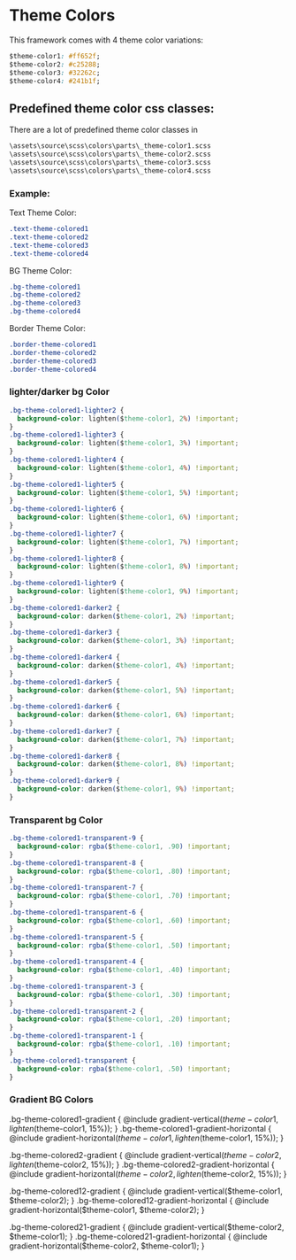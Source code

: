 # Theme Colors

This framework comes with 4 theme color variations:
```css
$theme-color1: #ff652f;
$theme-color2: #c25288;
$theme-color3: #32262c;
$theme-color4: #241b1f;
```

## Predefined theme color css classes:
There are a lot of predefined theme color classes in
```html
\assets\source\scss\colors\parts\_theme-color1.scss
\assets\source\scss\colors\parts\_theme-color2.scss
\assets\source\scss\colors\parts\_theme-color3.scss
\assets\source\scss\colors\parts\_theme-color4.scss
```

### Example:
Text Theme Color:
```css
.text-theme-colored1
.text-theme-colored2
.text-theme-colored3
.text-theme-colored4
```
BG Theme Color:
```css
.bg-theme-colored1
.bg-theme-colored2
.bg-theme-colored3
.bg-theme-colored4
```
Border Theme Color:
```css
.border-theme-colored1
.border-theme-colored2
.border-theme-colored3
.border-theme-colored4
```


###  lighter/darker bg Color
``` css
.bg-theme-colored1-lighter2 {
  background-color: lighten($theme-color1, 2%) !important;
}
.bg-theme-colored1-lighter3 {
  background-color: lighten($theme-color1, 3%) !important;
}
.bg-theme-colored1-lighter4 {
  background-color: lighten($theme-color1, 4%) !important;
}
.bg-theme-colored1-lighter5 {
  background-color: lighten($theme-color1, 5%) !important;
}
.bg-theme-colored1-lighter6 {
  background-color: lighten($theme-color1, 6%) !important;
}
.bg-theme-colored1-lighter7 {
  background-color: lighten($theme-color1, 7%) !important;
}
.bg-theme-colored1-lighter8 {
  background-color: lighten($theme-color1, 8%) !important;
}
.bg-theme-colored1-lighter9 {
  background-color: lighten($theme-color1, 9%) !important;
}
.bg-theme-colored1-darker2 {
  background-color: darken($theme-color1, 2%) !important;
}
.bg-theme-colored1-darker3 {
  background-color: darken($theme-color1, 3%) !important;
}
.bg-theme-colored1-darker4 {
  background-color: darken($theme-color1, 4%) !important;
}
.bg-theme-colored1-darker5 {
  background-color: darken($theme-color1, 5%) !important;
}
.bg-theme-colored1-darker6 {
  background-color: darken($theme-color1, 6%) !important;
}
.bg-theme-colored1-darker7 {
  background-color: darken($theme-color1, 7%) !important;
}
.bg-theme-colored1-darker8 {
  background-color: darken($theme-color1, 8%) !important;
}
.bg-theme-colored1-darker9 {
  background-color: darken($theme-color1, 9%) !important;
}
```

### Transparent bg Color
``` css
.bg-theme-colored1-transparent-9 {
  background-color: rgba($theme-color1, .90) !important;
}
.bg-theme-colored1-transparent-8 {
  background-color: rgba($theme-color1, .80) !important;
}
.bg-theme-colored1-transparent-7 {
  background-color: rgba($theme-color1, .70) !important;
}
.bg-theme-colored1-transparent-6 {
  background-color: rgba($theme-color1, .60) !important;
}
.bg-theme-colored1-transparent-5 {
  background-color: rgba($theme-color1, .50) !important;
}
.bg-theme-colored1-transparent-4 {
  background-color: rgba($theme-color1, .40) !important;
}
.bg-theme-colored1-transparent-3 {
  background-color: rgba($theme-color1, .30) !important;
}
.bg-theme-colored1-transparent-2 {
  background-color: rgba($theme-color1, .20) !important;
}
.bg-theme-colored1-transparent-1 {
  background-color: rgba($theme-color1, .10) !important;
}
.bg-theme-colored1-transparent {
  background-color: rgba($theme-color1, .50) !important;
}
```


### Gradient BG Colors
.bg-theme-colored1-gradient {
  @include gradient-vertical($theme-color1, lighten($theme-color1, 15%));
}
.bg-theme-colored1-gradient-horizontal {
  @include gradient-horizontal($theme-color1, lighten($theme-color1, 15%));
}

.bg-theme-colored2-gradient {
  @include gradient-vertical($theme-color2, lighten($theme-color2, 15%));
}
.bg-theme-colored2-gradient-horizontal {
  @include gradient-horizontal($theme-color2, lighten($theme-color2, 15%));
}

.bg-theme-colored12-gradient {
  @include gradient-vertical($theme-color1, $theme-color2);
}
.bg-theme-colored12-gradient-horizontal {
  @include gradient-horizontal($theme-color1, $theme-color2);
}

.bg-theme-colored21-gradient {
  @include gradient-vertical($theme-color2, $theme-color1);
}
.bg-theme-colored21-gradient-horizontal {
  @include gradient-horizontal($theme-color2, $theme-color1);
}

